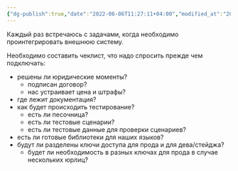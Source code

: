 ```yaml
---
{"dg-publish":true,"date":"2022-06-06T11:27:11+04:00","modified_at":"2023-01-08T20:03:06+04:00","permalink":"/cheklist-integraczii-vneshnih-sistem/","dgHomeLink":false,"dgPassFrontmatter":true}
---
```



Каждый раз встречаюсь с задачами, когда необходимо проинтегрировать внешнюю систему. 

Необходимо составить чеклист, что надо спросить прежде чем подключать:
- решены ли юридические моменты?
    - подписан договор?
    - нас устраивает цена и штрафы?
- где лежит документация?
- как будет происходить тестирование?
    - есть ли песочница?
    - есть ли тестовые сценарии?
    - есть ли тестовые данные для проверки сценариев?
- есть ли готовые библиотеки для наших языков?
- будут ли разделены ключи доступа для прода и для дева/стейджа?
    - будет ли необходимость в разных ключах для прода в случае нескольких юрлиц?
